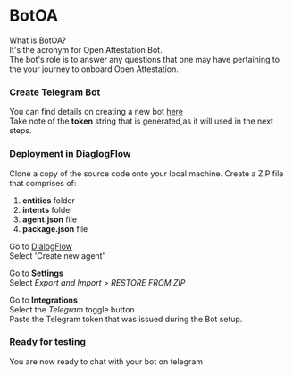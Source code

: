 # BotOA
What is BotOA?  
It's the acronym for Open Attestation Bot.   
The bot's role is to answer any questions that one may have pertaining to the your journey to onboard Open Attestation.

### Create Telegram Bot  
You can find details on creating a new bot [here](https://core.telegram.org/bots#6-botfather)   
Take note of the __token__ string that is generated,as it will used in the next steps.

### Deployment in DiaglogFlow  
Clone a copy of the source code onto your local machine.
Create a ZIP file that comprises of:  
1. __entities__ folder  
2. __intents__  folder  
3. __agent.json__ file  
4. __package.json__ file  

Go to [DialogFlow](https://dialogflow.cloud.google.com)  
Select 'Create new agent'

Go to __Settings__  
Select *Export and Import* > *RESTORE FROM ZIP*  

Go to __Integrations__  
Select the *Telegram* toggle button  
Paste the Telegram token that was issued during the Bot setup.  

### Ready for testing
You are now ready to chat with your bot on telegram